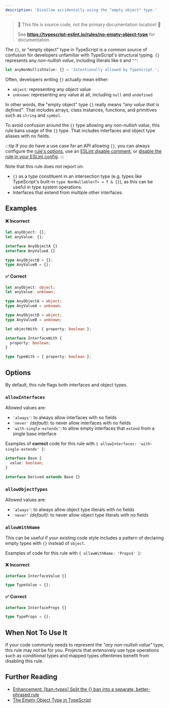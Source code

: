 ```yaml
---
description: 'Disallow accidentally using the "empty object" type.'
---
```


> 🛑 This file is source code, not the primary documentation location! 🛑
>
> See **https://typescript-eslint.io/rules/no-empty-object-type** for documentation.

The `{}`, or "empty object" type in TypeScript is a common source of confusion for developers unfamiliar with TypeScript's structural typing.
`{}` represents any _non-nullish value_, including literals like `0` and `""`:

```ts
let anyNonNullishValue: {} = 'Intentionally allowed by TypeScript.';
```

Often, developers writing `{}` actually mean either:

- `object`: representing any _object_ value
- `unknown`: representing any value at all, including `null` and `undefined`

In other words, the "empty object" type `{}` really means _"any value that is defined"_.
That includes arrays, class instances, functions, and primitives such as `string` and `symbol`.

To avoid confusion around the `{}` type allowing any _non-nullish value_, this rule bans usage of the `{}` type.
That includes interfaces and object type aliases with no fields.

:::tip
If you do have a use case for an API allowing `{}`, you can always configure the [rule's options](#options), use an [ESLint disable comment](https://eslint.org/docs/latest/use/configure/rules#using-configuration-comments-1), or [disable the rule in your ESLint config](https://eslint.org/docs/latest/use/configure/rules#using-configuration-files-1).
:::

Note that this rule does not report on:

- `{}` as a type constituent in an intersection type (e.g. types like TypeScript's built-in `type NonNullable<T> = T & {}`), as this can be useful in type system operations.
- Interfaces that extend from multiple other interfaces.

## Examples

<!--tabs-->

#### ❌ Incorrect

```ts
let anyObject: {};
let anyValue: {};

interface AnyObjectA {}
interface AnyValueA {}

type AnyObjectB = {};
type AnyValueB = {};
```

#### ✅ Correct

```ts
let anyObject: object;
let anyValue: unknown;

type AnyObjectA = object;
type AnyValueA = unknown;

type AnyObjectB = object;
type AnyValueB = unknown;

let objectWith: { property: boolean };

interface InterfaceWith {
  property: boolean;
}

type TypeWith = { property: boolean };
```

<!--/tabs-->

## Options

By default, this rule flags both interfaces and object types.

### `allowInterfaces`

<!-- insert option description -->

Allowed values are:

- `'always'`: to always allow interfaces with no fields
- `'never'` _(default)_: to never allow interfaces with no fields
- `'with-single-extends'`: to allow empty interfaces that `extend` from a single base interface

Examples of **correct** code for this rule with `{ allowInterfaces: 'with-single-extends' }`:

```ts option='{ "allowInterfaces": "with-single-extends" }' showPlaygroundButton
interface Base {
  value: boolean;
}

interface Derived extends Base {}
```

### `allowObjectTypes`

<!-- insert option description -->

Allowed values are:

- `'always'`: to always allow object type literals with no fields
- `'never'` _(default)_: to never allow object type literals with no fields

### `allowWithName`

<!-- insert option description -->

This can be useful if your existing code style includes a pattern of declaring empty types with `{}` instead of `object`.

Examples of code for this rule with `{ allowWithName: 'Props$' }`:

<!--tabs-->

#### ❌ Incorrect

```ts option='{ "allowWithName": "Props$" }' showPlaygroundButton
interface InterfaceValue {}

type TypeValue = {};
```

#### ✅ Correct

```ts option='{ "allowWithName": "Props$" }' showPlaygroundButton
interface InterfaceProps {}

type TypeProps = {};
```

<!--/tabs-->

## When Not To Use It

If your code commonly needs to represent the _"any non-nullish value"_ type, this rule may not be for you.
Projects that extensively use type operations such as conditional types and mapped types oftentimes benefit from disabling this rule.

## Further Reading

- [Enhancement: [ban-types] Split the {} ban into a separate, better-phrased rule](https://github.com/typescript-eslint/typescript-eslint/issues/8700)
- [The Empty Object Type in TypeScript](https://www.totaltypescript.com/the-empty-object-type-in-typescript)
